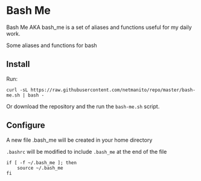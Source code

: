 # Bash Me

Bash Me AKA bash_me is a set of aliases and functions useful for my daily work.

Some aliases and functions for bash



## Install 

Run:
```
curl -sL https://raw.githubusercontent.com/netmanito/repo/master/bash-me.sh | bash -
```

Or download the repository and the run the `bash-me.sh` script.

## Configure

A new file .bash_me will be created in your home directory 

`.bashrc` will be modified to include `.bash_me` at the end of the file

```
if [ -f ~/.bash_me ]; then
    source ~/.bash_me
fi
```


